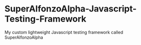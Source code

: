 # SuperAlfonzoAlpha-Javascript-Testing-Framework
My custom lightweight Javascript testing framework called SuperAlfonzoAlpha

